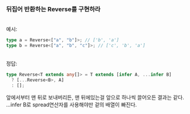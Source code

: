 ### 뒤집어 반환하는 Reverse<T>를 구현하라

<br/>
예시:

```ts
type a = Reverse<["a", "b"]>; // ['b', 'a']
type b = Reverse<["a", "b", "c"]>; // ['c', 'b', 'a']
```

<br/>
정답:

```ts
type Reverse<T extends any[]> = T extends [infer A, ...infer B]
  ? [...Reverse<B>, A]
  : [];
```

앞에서부터 맨 뒤로 보내버리든, 맨 뒤에있는걸 앞으로 하나씩 끌어오든 결과는 같다. <br/>
...infer B로 spread연산자를 사용해야만 겉의 배열이 빠진다.
